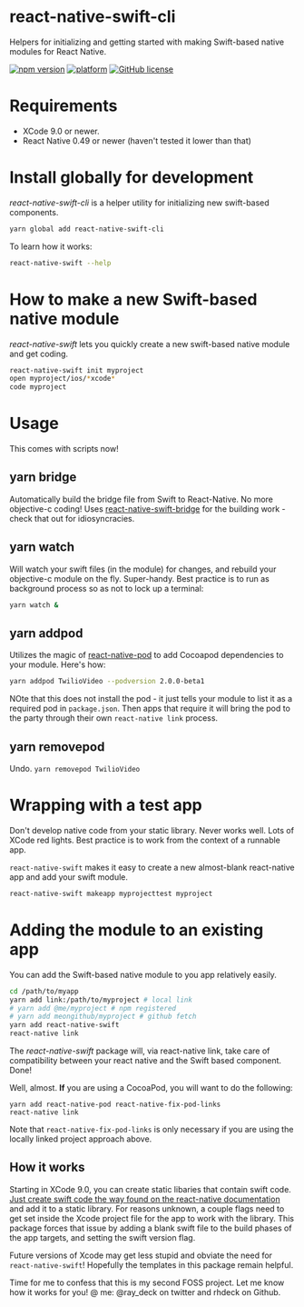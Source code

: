 # react-native-swift-cli

Helpers for initializing and getting started with making Swift-based native modules for React Native.

[![npm version](https://badge.fury.io/js/react-native-swift-cli.svg?style=flat)](https://badge.fury.io/js/react-native-swift-cli)
[![platform](https://img.shields.io/badge/platform-iOS-lightgrey.svg?style=flat)](https://github.com/rhdeck/react-native-swift-cli)
[![GitHub license](https://img.shields.io/github/license/mashape/apistatus.svg?style=flat)](https://github.com/rhdeck/react-native-swift-cli/blob/master/LICENSE)

# Requirements

* XCode 9.0 or newer.
* React Native 0.49 or newer (haven't tested it lower than that)

# Install globally for development

_react-native-swift-cli_ is a helper utility for initializing new swift-based components.

```bash
yarn global add react-native-swift-cli
```

To learn how it works:

```bash
react-native-swift --help
```

# How to make a new Swift-based native module

_react-native-swift_ lets you quickly create a new swift-based native module and get coding.

```bash
react-native-swift init myproject
open myproject/ios/*xcode*
code myproject
```

# Usage

This comes with scripts now!

## yarn bridge

Automatically build the bridge file from Swift to React-Native. No more objective-c coding! Uses [react-native-swift-bridge](https://npmjs.org/packages/react-native-swift-bridge) for the building work - check that out for idiosyncracies.

## yarn watch

Will watch your swift files (in the module) for changes, and rebuild your objective-c module on the fly. Super-handy. Best practice is to run as background process so as not to lock up a terminal:

```bash
yarn watch &
```

## yarn addpod

Utilizes the magic of [react-native-pod](https://npmjs.com/packages/react-native-pod) to add Cocoapod dependencies to your module. Here's how:

```bash
yarn addpod TwilioVideo --podversion 2.0.0-beta1
```

NOte that this does not install the pod - it just tells your module to list it as a required pod in `package.json`. Then apps that require it will bring the pod to the party through their own `react-native link` process.

## yarn removepod

Undo. `yarn removepod TwilioVideo`

# Wrapping with a test app

Don't develop native code from your static library. Never works well. Lots of XCode red lights. Best practice is to work from the context of a runnable app.

`react-native-swift` makes it easy to create a new almost-blank react-native app and add your swift module.

```bash
react-native-swift makeapp myprojecttest myproject
```

# Adding the module to an existing app

You can add the Swift-based native module to you app relatively easily.

```bash
cd /path/to/myapp
yarn add link:/path/to/myproject # local link
# yarn add @me/myproject # npm registered
# yarn add meongithub/myproject # github fetch
yarn add react-native-swift
react-native link
```

The _react-native-swift_ package will, via react-native link, take care of compatibility between your react native and the Swift based component.
Done!

Well, almost. **If** you are using a CocoaPod, you will want to do the following:

```
yarn add react-native-pod react-native-fix-pod-links
react-native link
```

Note that `react-native-fix-pod-links` is only necessary if you are using the locally linked project approach above.

## How it works

Starting in XCode 9.0, you can create static libaries that contain swift code. [Just create swift code the way found on the react-native documentation](https://facebook.github.io/react-native/docs/native-modules-ios.html) and add it to a static library. For reasons unknown, a couple flags need to get set inside the Xcode project file for the app to work with the library. This package forces that issue by adding a blank swift file to the build phases of the app targets, and setting the swift version flag.

Future versions of Xcode may get less stupid and obviate the need for `react-native-swift`! Hopefully the templates in this package remain helpful.

Time for me to confess that this is my second FOSS project. Let me know how it works for you! @ me: @ray_deck on twitter and rhdeck on Github.
